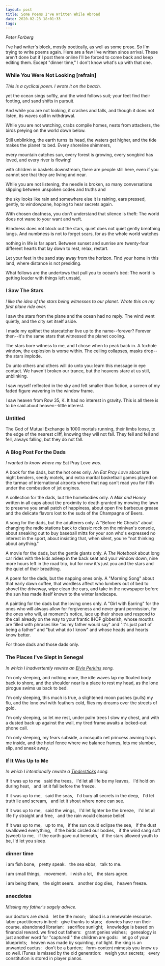 ```yaml
---
layout: post
title: Some Poems I've Written While Abroad
date: 2020-02-23 18:01:33
tags:
---
```

*Peter Forberg*

I've had writer's block, mostly poetically, as well as some prose. So I'm trying to write poems again. Here are a few I've written since arrival. These aren't done but if I post them online I'll be forced to come back and keep editing them. Except "dinner time," I don't know what's up with that one.

### While You Were Not Looking [refrain]

*This is a cyclical poem. I wrote it on the beach.*

yet the ocean sings softly,
and the wind follows suit;
your feet find their footing,
and sand shifts in pursuit.

And while you are not looking,
it crashes and falls,
and though it does not listen,
its waves call in withdrawal.

While you are not watching,
crabs compile homes, nests
from attackers, the birds preying
on the world down below.

Still unblinking, the earth turns its head,
the waters get higher,
and the tide makes the planet its bed.
Every shoreline shimmers,

every mountain catches sun,
every forest is growing,
every songbird has loved,
and every river is flowing!

with children in baskets downstream,
there are people still here,
even if you cannot see that
they are living and near.

While you are not listening,
the needle is broken,
so many conversations slipping
between unspoken codes and truths and

the sky looks like rain
and somewhere else it is raining,
ears pressed, gently, to windowpane,
hoping to hear secrets again.

With chosen deafness, you don't
understand that silence is theft:
The world does not wane
to your want and weft.

Blindness does not block out the stars,
quiet does not quiet gently breathing lungs.
And numbness is not to forget scars,
for as the whole world watches

nothing in life is far apart.
Between sunset and sunrise
are twenty-four different hearts
that lay down to rest, relax, restart.

Let your feet in the sand
stay away from the horizon.
Find your home in this land,
where distance is not presiding.

What follows are the undertows
that pull you to ocean's bed:
The world is getting louder
with things left unsaid,

### I Saw The Stars

*I like the idea of the stars being witnesses to our planet. Wrote this on my first plane ride over.*

I saw the stars from the plane
and the ocean had no reply.
The wind went quietly, and
the city set itself aside.

I made my epithet the starcatcher
live up to the name--forever?
Forever then--it's the same stars
that witnessed the planet cooling.

The stars bore witness to me, and
I chose when to peak back in.
A foxhole window, the explosion
is worse within. The ceiling collapses,
masks drop--the stars implode.

Do unto others and others will do unto you:
learn this message in eye contact.
We haven't broken our trance, but
the heavens stare at us still, unblinking.

I saw myself reflected in the sky
and felt smaller than fiction,
a screen of my faded figure
wavering in the window frame.

I saw heaven from Row 35, K.
It had no interest in gravity.
This is all there is to be said
about heaven--little interest.

### Untitled

The God of Mutual Exchange is 1000 mortals running, their limbs loose, to the edge of the nearest cliff, knowing they will not fall. They fell and fell and fell, always falling, but they do not fall.

### A Blog Post For the Dads

*I wanted to know where my* Eat Pray Love *was.*

A book for the dads,
but the hot ones only.
An *Eat Pray Love* about
late night benders, seedy motels, and extra marital basketball games played on the tarmac of international airports where that nag can't read you for filth under the combustion of jet engines.

A collection for the dads,
but the homebodies only.
A *Milk and Honey* written in all caps about
the proximity to death granted by mowing the lawn to preserve you small patch of happiness, about open fire barbecue grease and the delicate flavors lost to the suds of the Champagne of Beers.

A song for the dads,
but the adulterers only.
A "Before He Cheats" about
changing the radio stations back to classic rock on the minivan's console, about sneaking out to buy baseball mitts for your son who's expressed no interest in the sport, about insisting that, when silent, you're "not thinking about anything."

A movie for the dads,
but the gentle giants only.
A *The Notebook* about
long car rides with the kids asleep in the back seat and your window down, nine more hours left in the road trip, but for now it's just you and the stars and the quiet of their breathing.

A poem for the dads,
but the napping ones only.
A "Morning Song" about
that early dawn coffee, that wordless affect who lumbers out of bed to shovel the driveway, wipe clean the cars, and take in the newspaper before the sun has made itself known to the winter landscape.

A painting for the dads
but the loving ones only.
A "Girl with Earring" for
the ones who will always allow for forgiveness and never grant permission, for the ones who will, at moment's notice, lace up their shoes and respond to the call already on the way to your frantic IHOP gibberish, whose mouths are filled with phrases like "as my father would say" and "it's just part of being a father" and "but what do I know" and whose heads and hearts know better.

For those dads and those dads only.

### The Places I've Slept in Senegal

*In which I inadvertently rewrite an [Elvis Perkins](https://www.youtube.com/watch?v=ezv7r2ZQe2k) song.*

I'm only sleeping, and nothing more,
the idle waves lap my floated body back to shore,
and the shoulder near is a place to rest my head,
as the lone pirogue swims us back to bed.

I'm only sleeping, this much is true,
a slightened moon pushes (pulls) my flu,
and the lone owl with feathers cold,
flies my dreams over the streets of gold.

I'm only sleeping, so let me rest,
under palm trees I slow my chest,
and with a dusted back up against the wall,
my tired frame awaits a locked-out phone call.

I'm only sleeping, my fears subside,
a mosquito net princess awning traps me inside,
and the hotel fence where we balance frames,
lets me slumber, slip, and sneak away.

### If It Was Up to Me

*In which I intentionally rewrite a [Tindersticks](https://www.youtube.com/watch?v=-qKugH8VCXI) song.*

If it was up to me
&nbsp;&nbsp;said the trees,
&nbsp;&nbsp;I'd let all life be my leaves,
&nbsp;&nbsp;I'd hold on during heat,
&nbsp;&nbsp;and let it fall before the freeze.

If it was up to me,
&nbsp;&nbsp;said the seas,
&nbsp;&nbsp;I'd bury all secrets in the deep,
&nbsp;&nbsp;I'd let truth lie and scream,
&nbsp;&nbsp;and let it shout where none can see.

If it was up to me,
&nbsp;&nbsp;said the wings,
&nbsp;&nbsp;I'd let lighter be the breeze,
&nbsp;&nbsp;I'd let all life fly straight and free,
&nbsp;&nbsp;and the rain would cleanse belief.

If it was up to me,
&nbsp;&nbsp;up to me,
&nbsp;&nbsp;if the sun could eclipse the sea,
&nbsp;&nbsp;if the dust swallowed everything,
&nbsp;&nbsp;if the birds circled our bodies,
&nbsp;&nbsp;if the wind sang soft (sweet) to me,
&nbsp;&nbsp;if the earth gave out beneath,
&nbsp;&nbsp;if the stars allowed youth to be,
I'd let you sleep.

### dinner time

i am fish bone,
&nbsp;&nbsp;pretty speak.
&nbsp;&nbsp;the sea ebbs,
&nbsp;&nbsp;talk to me.

i am small things,
&nbsp;&nbsp;movement.
&nbsp;&nbsp;i wish a lot,
&nbsp;&nbsp;the stars agree.

i am being there,
&nbsp;&nbsp;the sight seers.
&nbsp;&nbsp;another dog dies,
&nbsp;&nbsp;heaven freeze.

<!--
### dinner time [reprise]

*This cannot be properly viewed on mobile. On most phones there's an option to have the desktop view. Hopefully the formatting is OK.*


i am fish bone,&nbsp;&nbsp;&nbsp;&nbsp;&nbsp;&nbsp;i am small things,&nbsp;&nbsp;&nbsp;&nbsp;&nbsp;&nbsp;i am being there,
&nbsp;&nbsp;pretty speak.&nbsp;&nbsp;&nbsp;&nbsp;&nbsp;&nbsp;&nbsp;&nbsp;movement.&nbsp;&nbsp;&nbsp;&nbsp;&nbsp;&nbsp;&nbsp;&nbsp;&nbsp;&nbsp;&nbsp;&nbsp;&nbsp;&nbsp;&nbsp;the sight sees.
&nbsp;&nbsp;the sea ebbs,&nbsp;&nbsp;&nbsp;&nbsp;&nbsp;&nbsp;&nbsp;&nbsp;i wish a lot,&nbsp;&nbsp;&nbsp;&nbsp;&nbsp;&nbsp;&nbsp;&nbsp;&nbsp;&nbsp;&nbsp;another dog dies,
&nbsp;&nbsp;talk to me.&nbsp;&nbsp;&nbsp;&nbsp;&nbsp;&nbsp;&nbsp;&nbsp;&nbsp;&nbsp;the stars agree.&nbsp;&nbsp;&nbsp;&nbsp;&nbsp;&nbsp;&nbsp;&nbsp;heaven freeze.

i am son of god,&nbsp;&nbsp;&nbsp;&nbsp;&nbsp;i am run all over,&nbsp;&nbsp;&nbsp;&nbsp;&nbsp;&nbsp;i am nowhere,
&nbsp;&nbsp;faulty creed.&nbsp;&nbsp;&nbsp;&nbsp;&nbsp;&nbsp;&nbsp;&nbsp;panting cow.&nbsp;&nbsp;&nbsp;&nbsp;&nbsp;&nbsp;&nbsp;&nbsp;&nbsp;&nbsp;&nbsp;&nbsp;nothing now.
&nbsp;&nbsp;worshippers come,&nbsp;&nbsp;&nbsp;&nbsp;a lung collapses,&nbsp;&nbsp;&nbsp;&nbsp;&nbsp;&nbsp;&nbsp;nobody moves,
&nbsp;&nbsp;falsify me.&nbsp;&nbsp;&nbsp;&nbsp;&nbsp;&nbsp;&nbsp;&nbsp;&nbsp;&nbsp;spread on thin.&nbsp;&nbsp;&nbsp;&nbsp;&nbsp;&nbsp;&nbsp;&nbsp;&nbsp;no: no way no how.

i am absence,&nbsp;&nbsp;&nbsp;&nbsp;&nbsp;&nbsp;&nbsp;&nbsp;leave me alone.&nbsp;&nbsp;&nbsp;&nbsp;&nbsp;&nbsp;&nbsp;&nbsp;&nbsp;i am pop-up book,
&nbsp;&nbsp;hand-raised.&nbsp;&nbsp;&nbsp;&nbsp;&nbsp;&nbsp;&nbsp;&nbsp;&nbsp;a order reverses,&nbsp;&nbsp;&nbsp;&nbsp;&nbsp;&nbsp;&nbsp;youth-defined.
&nbsp;&nbsp;dogged pursuers,&nbsp;&nbsp;&nbsp;&nbsp;&nbsp;an fatherhood.&nbsp;&nbsp;&nbsp;&nbsp;&nbsp;&nbsp;&nbsp;&nbsp;&nbsp;&nbsp;a picture speaks,
&nbsp;&nbsp;speak for yourself.&nbsp;&nbsp;i am on top,&nbsp;&nbsp;&nbsp;&nbsp;&nbsp;&nbsp;&nbsp;&nbsp;&nbsp;&nbsp;&nbsp;&nbsp;say hello.
-->
### anecdotes

*Missing my father's sagely advice.*

our doctors are dead:
&nbsp;&nbsp;let be the moon;
&nbsp;&nbsp;blood is a renewable resource.
labor practitioners in bed:
&nbsp;&nbsp;give thanks to stars;
&nbsp;&nbsp;dowries have run their course.
abandoned librarian:
&nbsp;&nbsp;sacrifice sunlight;
&nbsp;&nbsp;knowledge is based on financial reward.
we fired out fathers:
&nbsp;&nbsp;grant genies wishes;
&nbsp;&nbsp;genealogy is just another word for "captured!"
the children are gods:
&nbsp;&nbsp;let go of your blueprints;
&nbsp;&nbsp;heaven was made by squinting, not light.
the king is an unwanted cactus:
&nbsp;&nbsp;don't be a burden;
&nbsp;&nbsp;form-content mimesis you knew us so well.
iTunes is missed by the old generation:
&nbsp;&nbsp;weigh your secrets;
&nbsp;&nbsp;every constitution is stored in player pianos.
